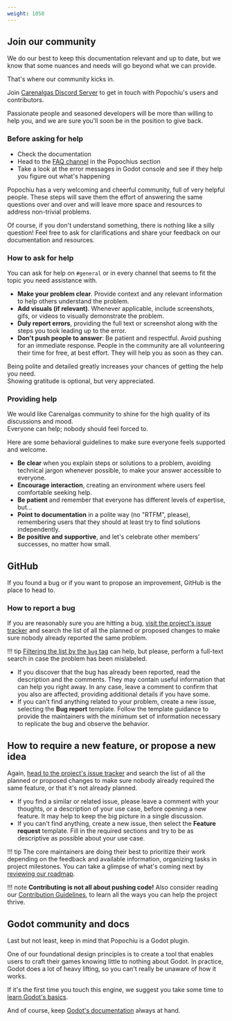 ```yaml
---
weight: 1050
---
```


## Join our community

We do our best to keep this documentation relevant and up to date, but we know that some nuances and needs will go beyond what we can provide.

That's where our community kicks in.

Join [Carenalgas Discord Server](https://discord.gg/yhYSCbRu) to get in touch with Popochiu's users and contributors.

Passionate people and seasoned developers will be more than willing to help you, and we are sure you'll soon be in the position to give back.

### Before asking for help

* Check the documentation
* Head to the [FAQ channel](https://discord.com/channels/970008012553068583/1171469851492102364) in the Popochius section
* Take a look at the error messages in Godot console and see if they help you figure out what's happening

Popochiu has a very welcoming and cheerful community, full of very helpful people. These steps will save them the effort of answering the same questions over and over and will leave more space and resources to address non-trivial problems.

Of course, if you don't understand something, there is nothing like a silly question! Feel free to ask for clarifications and share your feedback on our documentation and resources.

### How to ask for help

You can ask for help on `#general` or in every channel that seems to fit the topic you need assistance with.

* **Make your problem clear**. Provide context and any relevant information to help others understand the problem.
* **Add visuals (if relevant)**. Whenever applicable, include screenshots, gifs, or videos to visually demonstrate the problem.
* **Duly report errors**, providing the full text or screenshot along with the steps you took leading up to the error.
* **Don't push people to answer**: Be patient and respectful. Avoid pushing for an immediate response. People in the community are all volunteering their time for free, at best effort. They will help you as soon as they can.

Being polite and detailed greatly increases your chances of getting the help you need.  
Showing gratitude is optional, but very appreciated.

### Providing help

We would like Carenalgas community to shine for the high quality of its discussions and mood.  
Everyone can help; nobody should feel forced to.

Here are some behavioral guidelines to make sure everyone feels supported and welcome.

* **Be clear** when you explain steps or solutions to a problem, avoiding technical jargon whenever possible, to make your answer accessible to everyone.
* **Encourage interaction**, creating an environment where users feel comfortable seeking help.
* **Be patient** and remember that everyone has different levels of expertise, but...
* **Point to documentation** in a polite way (no "RTFM", please), remembering users that they should at least try to find solutions independently.
* **Be positive and supportive**, and let's celebrate other members' successes, no matter how small.

## GitHub

If you found a bug or if you want to propose an improvement, GitHub is the place to head to.

### How to report a bug

If you are reasonably sure you are hitting a bug, [visit the project's issue tracker](https://github.com/carenalgas/popochiu/issues) and search the list of all the planned or proposed changes to make sure nobody already reported the same problem.

!!! tip
    [Filtering the list by the `bug` tag](https://github.com/carenalgas/popochiu/issues?q=is%3Aissue+is%3Aopen+label%3Abug) can help, but please, perform a full-text search in case the problem has been mislabeled.

* If you discover that the bug has already been reported, read the description and the comments. They may contain useful information that can help you right away. In any case, leave a comment to confirm that you also are affected, providing additional details if you have some.
* If you can't find anything related to your problem, create a new issue, selecting the **Bug report** template. Follow the template guidance to provide the maintainers with the minimum set of information necessary to replicate the bug and observe the behavior.

## How to require a new feature, or propose a new idea

Again, [head to the project's issue tracker](https://github.com/carenalgas/popochiu/issues) and search the list of all the planned or proposed changes to make sure nobody already required the same feature, or that it's not already planned.

* If you find a similar or related issue, please leave a comment with your thoughts, or a description of your use case, before opening a new feature. It may help to keep the big picture in a single discussion.
* If you can't find anything, create a new issue, then select the **Feature request** template. Fill in the required sections and try to be as descriptive as possible about your use case.

!!! tip
    The core maintainers are doing their best to prioritize their work depending on the feedback and available information, organizing tasks in project milestones. You can take a glimpse of what's coming next by [reviewing our roadmap](https://github.com/carenalgas/popochiu/milestones).

!!! note
    **Contributing is not all about pushing code!**
    Also consider reading our [Contribution Guidelines](/contributing-to-popochiu), to learn all the ways you can help the project thrive.

## Godot community and docs

Last but not least, keep in mind that Popochiu is a Godot plugin.

One of our foundational design principles is to create a tool that enables users to craft their games knowing little to nothing about Godot. In practice, Godot does a lot of heavy lifting, so you can't really be unaware of how it works.

If it's the first time you touch this engine, we suggest you take some time to [learn Godot's basics](https://docs.godotengine.org/en/stable/getting_started/step_by_step/index.html).

And of course, keep [Godot's documentation](https://docs.godotengine.org/en/stable/index.html) always at hand.
